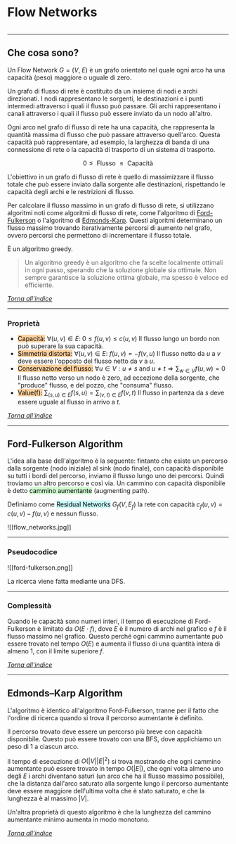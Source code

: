 # Flow Networks
```toc
```
---

## Che cosa sono?
Un Flow Network $G = (V,\;E)$ è un grafo orientato nel quale ogni arco ha una capacità (peso) maggiore o uguale di zero.

Un grafo di flusso di rete è costituito da un insieme di nodi e archi direzionati. I nodi rappresentano le sorgenti, le destinazioni e i punti intermedi attraverso i quali il flusso può passare. Gli archi rappresentano i canali attraverso i quali il flusso può essere inviato da un nodo all'altro.

Ogni arco nel grafo di flusso di rete ha una capacità, che rappresenta la quantità massima di flusso che può passare attraverso quell'arco. Questa capacità può rappresentare, ad esempio, la larghezza di banda di una connessione di rete o la capacità di trasporto di un sistema di trasporto.

$$
0 ≤ \text{ Flusso } ≤ \text{ Capacità }
$$

L'obiettivo in un grafo di flusso di rete è quello di massimizzare il flusso totale che può essere inviato dalla sorgente alle destinazioni, rispettando le capacità degli archi e le restrizioni di flusso.

Per calcolare il flusso massimo in un grafo di flusso di rete, si utilizzano algoritmi noti come algoritmi di flusso di rete, come l'algoritmo di [Ford-Fulkerson](#Ford-Fulkerson%20Algorithm) o l'algoritmo di [Edmonds-Karp](#Edmonds–Karp%20Algorithm). Questi algoritmi determinano un flusso massimo trovando iterativamente percorsi di aumento nel grafo, ovvero percorsi che permettono di incrementare il flusso totale.

È un algoritmo greedy.
> Un algoritmo greedy è un algoritmo che fa scelte localmente ottimali in ogni passo, sperando che la soluzione globale sia ottimale. Non sempre garantisce la soluzione ottima globale, ma spesso è veloce ed efficiente.

[_Torna all'indice_](#flow%20networks)

---

### Proprietà
- <mark style="background: #FFB86CA6;">Capacità:</mark> $\displaystyle \forall (u,v)\in E:\ 0 \leq f(u,v)\leq c(u,v)$ 
Il flusso lungo un bordo non può superare la sua capacità.
- <mark style="background: #FFB86CA6;">Simmetria distorta:</mark> $\displaystyle \forall (u,v)\in E:\ f(u,v)=-f(v,u)$
Il flusso netto da $u$ a $v$ deve essere l'opposto del flusso netto da $v$ a $u$.
- <mark style="background: #FFB86CA6;">Conservazione del flusso:</mark> $\forall u\in V:u\neq s{\text{ and }}u\neq t\Rightarrow \sum_{w\in V}f(u,w)=0$
Il flusso netto verso un nodo è zero, ad eccezione della sorgente, che "produce" flusso, e del pozzo, che "consuma" flusso.
- <mark style="background: #FFB86CA6;">Value(f):</mark> $\sum_{(s,u)\in E}f(s,u)=\sum_{(v,t)\in E}f(v,t)$
Il flusso in partenza da $s$ deve essere uguale al flusso in arrivo a $t$.

[_Torna all'indice_](#flow%20networks)

---

## Ford-Fulkerson Algorithm
L'idea alla base dell'algoritmo è la seguente: fintanto che esiste un percorso dalla sorgente (nodo iniziale) al sink (nodo finale), con capacità disponibile su tutti i bordi del percorso, inviamo il flusso lungo uno dei percorsi. Quindi troviamo un altro percorso e così via. Un cammino con capacità disponibile è detto <mark style="background: #BBFABBA6;">cammino aumentante</mark> (augmenting path).

Definiamo come <mark style="background: #ABF7F7A6;">Residual Networks</mark> $G_{f}(V,E_{f})$ la rete con capacità $c_{f}(u,v)=c(u,v)-f(u,v)$ e nessun flusso.

![[flow_networks.jpg]]

---

### Pseudocodice
![[ford-fulkerson.png]]

La ricerca viene fatta mediante una DFS.

---

### Complessità
Quando le capacità sono numeri interi, il tempo di esecuzione di Ford-Fulkerson è limitato da $O(E \cdot f)$, dove $E$ è il numero di archi nel grafico e $f$ è il flusso massimo nel grafico. Questo perché ogni cammino aumentante può essere trovato nel tempo $O(E)$ e aumenta il flusso di una quantità intera di almeno $1$, con il limite superiore $f$.

[_Torna all'indice_](#flow%20networks)

---

## Edmonds–Karp Algorithm
L'algoritmo è identico all'algoritmo Ford-Fulkerson, tranne per il fatto che l'ordine di ricerca quando si trova il percorso aumentante è definito. 

Il percorso trovato deve essere un percorso più breve con capacità disponibile. Questo può essere trovato con una BFS, dove applichiamo un peso di 1 a ciascun arco. 

Il tempo di esecuzione di $\displaystyle O(|V||E|^{2})$ si trova mostrando che ogni cammino aumentante può essere trovato in tempo $O(|E|)$, che ogni volta almeno uno degli $E$ i archi diventano saturi (un arco che ha il flusso massimo possibile), che la distanza dall'arco saturato alla sorgente lungo il percorso aumentante deve essere maggiore dell'ultima volta che è stato saturato, e che la lunghezza è al massimo $|V|$.

Un'altra proprietà di questo algoritmo è che la lunghezza del cammino aumentante minimo aumenta in modo monotono.

[_Torna all'indice_](#flow%20networks)